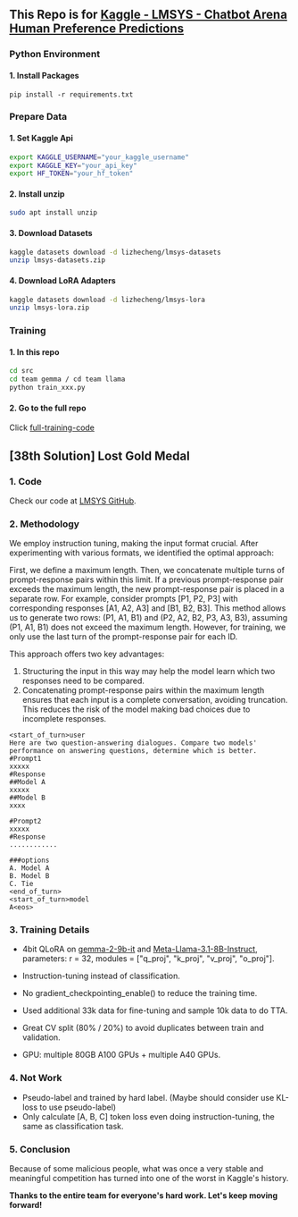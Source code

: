 ## This Repo is for [Kaggle - LMSYS - Chatbot Arena Human Preference Predictions](https://www.kaggle.com/competitions/lmsys-chatbot-arena)

### Python Environment

#### 1. Install Packages

```b
pip install -r requirements.txt
```

### Prepare Data

#### 1. Set Kaggle Api

```bash
export KAGGLE_USERNAME="your_kaggle_username"
export KAGGLE_KEY="your_api_key"
export HF_TOKEN="your_hf_token"
```

#### 2. Install unzip

```bash
sudo apt install unzip
```

#### 3. Download Datasets
```bash
kaggle datasets download -d lizhecheng/lmsys-datasets
unzip lmsys-datasets.zip
```

#### 4. Download LoRA Adapters
```bash
kaggle datasets download -d lizhecheng/lmsys-lora
unzip lmsys-lora.zip
```

### Training

#### 1. In this repo
```bash
cd src
cd team gemma / cd team llama
python train_xxx.py
```
#### 2. Go to the full repo
Click [full-training-code](https://github.com/2200xiaohu/LMSYS)


## [38th Solution] Lost Gold Medal

### 1. Code

Check our code at [LMSYS GitHub](https://github.com/Lizhecheng02/Kaggle-LMSYS).

### 2. Methodology

We employ instruction tuning, making the input format crucial. After experimenting with various formats, we identified the optimal approach:

First, we define a maximum length. Then, we concatenate multiple turns of prompt-response pairs within this limit. If a previous prompt-response pair exceeds the maximum length, the new prompt-response pair is placed in a separate row. For example, consider prompts [P1, P2, P3] with corresponding responses [A1, A2, A3] and [B1, B2, B3]. This method allows us to generate two rows: (P1, A1, B1) and (P2, A2, B2, P3, A3, B3), assuming (P1, A1, B1) does not exceed the maximum length. However, for training, we only use the last turn of the prompt-response pair for each ID.

This approach offers two key advantages:
1. Structuring the input in this way may help the model learn which two responses need to be compared.
2. Concatenating prompt-response pairs within the maximum length ensures that each input is a complete conversation, avoiding truncation. This reduces the risk of the model making bad choices due to incomplete responses.

```
<start_of_turn>user
Here are two question-answering dialogues. Compare two models' performance on answering questions, determine which is better.
#Prompt1
xxxxx
#Response
##Model A
xxxxx
##Model B
xxxx

#Prompt2
xxxxx
#Response
............

###options
A. Model A
B. Model B
C. Tie
<end_of_turn>
<start_of_turn>model 
A<eos>
```

### 3. Training Details
- 4bit QLoRA on [gemma-2-9b-it](https://huggingface.co/google/gemma-2-9b-it) and [
Meta-Llama-3.1-8B-Instruct](https://huggingface.co/meta-llama/Meta-Llama-3.1-8B-Instruct), parameters: r = 32, modules = ["q_proj", "k_proj", "v_proj", "o_proj"].

- Instruction-tuning instead of classification.
- No gradient_checkpointing_enable() to reduce the training time.
- Used additional 33k data for fine-tuning and sample 10k data to do TTA.
- Great CV split (80% / 20%) to avoid duplicates between train and validation.
- GPU: multiple 80GB A100 GPUs + multiple A40 GPUs.

### 4. Not Work
- Pseudo-label and trained by hard label. (Maybe should consider use KL-loss to use pseudo-label)
- Only calculate [A, B, C] token loss even doing instruction-tuning, the same as classification task.

### 5. Conclusion
Because of some malicious people, what was once a very stable and meaningful competition has turned into one of the worst in Kaggle's history.

**Thanks to the entire team for everyone's hard work. Let's keep moving forward!**